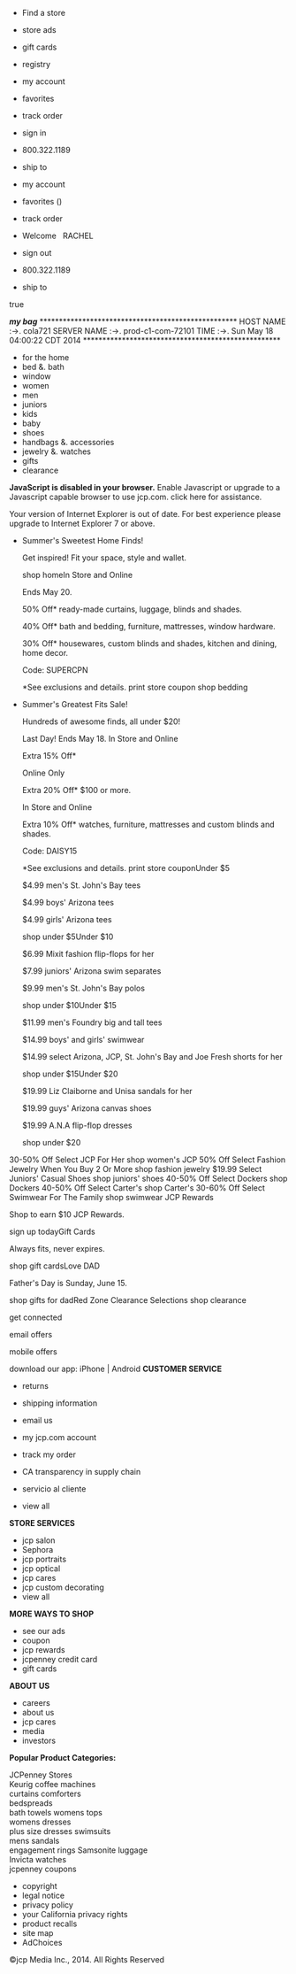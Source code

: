 *   Find a store
*   store ads
*   gift cards
*   registry

*   my account
*   favorites
*   track order
*   sign in
*   800.322.1189
    
*   ship to

*   my account
*   favorites ()
*   track order
*   Welcome   RACHEL
*   sign out
    
*   800.322.1189
    
*   ship to

true

_**my bag**_ \*\*\*\*\*\*\*\*\*\*\*\*\*\*\*\*\*\*\*\*\*\*\*\*\*\*\*\*\*\*\*\*\*\*\*\*\*\*\*\*\*\*\*\*\*\*\*\*\*\*\* HOST NAME :->. cola721 SERVER NAME :->. prod-c1-com-72101 TIME :->. Sun May 18 04:00:22 CDT 2014 \*\*\*\*\*\*\*\*\*\*\*\*\*\*\*\*\*\*\*\*\*\*\*\*\*\*\*\*\*\*\*\*\*\*\*\*\*\*\*\*\*\*\*\*\*\*\*\*\*\*\*

*   for the home
*   bed &. bath
*   window
*   women
*   men
*   juniors
*   kids
*   baby
*   shoes
*   handbags &. accessories
*   jewelry &. watches
*   gifts
*   clearance

**JavaScript is disabled in your browser.** Enable Javascript or upgrade to a Javascript capable browser to use jcp.com. click here for assistance.

Your version of Internet Explorer is out of date. For best experience please upgrade to Internet Explorer 7 or above.

*   Summer's Sweetest Home Finds!
    
    Get inspired! Fit your space, style and wallet.
    
    shop homeIn Store and Online
    
    Ends May 20.
    
    50% Off\* ready-made curtains, luggage, blinds and shades.
    
    40% Off\* bath and bedding, furniture, mattresses, window hardware.
    
    30% Off\* housewares, custom blinds and shades, kitchen and dining, home decor.
    
    Code: SUPERCPN
    
    \*See exclusions and details. print store coupon shop bedding
*   Summer's Greatest Fits Sale!
    
    Hundreds of awesome finds, all under $20!
    
    Last Day! Ends May 18. In Store and Online
    
    Extra 15% Off\*
    
    Online Only
    
    Extra 20% Off\* $100 or more.
    
    In Store and Online
    
    Extra 10% Off\* watches, furniture, mattresses and custom blinds and shades.
    
    Code: DAISY15
    
    \*See exclusions and details. print store couponUnder $5
    
    $4.99 men's St. John's Bay tees
    
    $4.99 boys' Arizona tees
    
    $4.99 girls' Arizona tees
    
    shop under $5Under $10
    
    $6.99 Mixit fashion flip-flops for her
    
    $7.99 juniors' Arizona swim separates
    
    $9.99 men's St. John's Bay polos
    
    shop under $10Under $15
    
    $11.99 men's Foundry big and tall tees
    
    $14.99 boys' and girls' swimwear
    
    $14.99 select Arizona, JCP, St. John's Bay and Joe Fresh shorts for her
    
    shop under $15Under $20
    
    $19.99 Liz Claiborne and Unisa sandals for her
    
    $19.99 guys' Arizona canvas shoes
    
    $19.99 A.N.A flip-flop dresses
    
    shop under $20

30-50% Off Select JCP For Her shop women's JCP 50% Off Select Fashion Jewelry When You Buy 2 Or More shop fashion jewelry $19.99 Select Juniors' Casual Shoes shop juniors' shoes 40-50% Off Select Dockers shop Dockers 40-50% Off Select Carter's shop Carter's 30-60% Off Select Swimwear For The Family shop swimwear JCP Rewards

Shop to earn $10 JCP Rewards.

sign up todayGift Cards

Always fits, never expires.

shop gift cardsLove DAD

Father's Day is Sunday, June 15.

shop gifts for dadRed Zone Clearance Selections shop clearance

get connected

email offers

mobile offers

download our app: iPhone | Android **CUSTOMER SERVICE**

*   returns
*   shipping information
*   email us
*   my jcp.com account
*   track my order
*   CA transparency in supply chain

*   servicio al cliente
*   view all

**STORE SERVICES**

*   jcp salon
*   Sephora
*   jcp portraits
*   jcp optical
*   jcp cares
*   jcp custom decorating
*   view all

**MORE WAYS TO SHOP**

*   see our ads
*   coupon
*   jcp rewards
*   jcpenney credit card
*   gift cards

**ABOUT US**

*   careers
*   about us
*   jcp cares
*   media
*   investors

**Popular Product Categories:**

JCPenney Stores  
Keurig coffee machines  
curtains comforters  
bedspreads  
bath towels womens tops  
womens dresses  
plus size dresses swimsuits  
mens sandals  
engagement rings Samsonite luggage  
Invicta watches  
jcpenney coupons

*   copyright
*   legal notice
*   privacy policy
*   your California privacy rights
*   product recalls
*   site map
*   AdChoices

©jcp Media Inc., 2014. All Rights Reserved